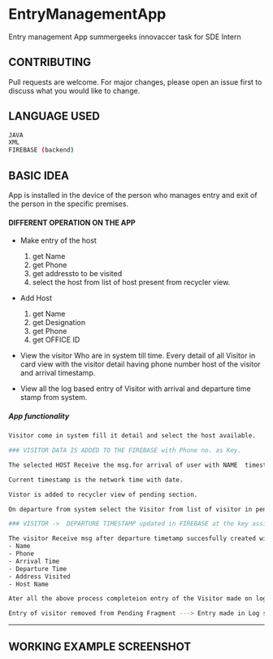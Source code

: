 # EntryManagementApp
Entry management App summergeeks innovaccer task for SDE Intern
## CONTRIBUTING
Pull requests are welcome. For major changes, please open an issue first to discuss what you would like to change.
## LANGUAGE USED
```bash
JAVA
XML
FIREBASE (backend)
```
## BASIC IDEA

App is installed in the device of the person who manages entry and exit of the person in the specific premises.
#### DIFFERENT OPERATION ON THE APP
- Make entry of the host
    1. get Name
    2. get Phone
    3. get addressto to be visited
    4.  select the host from list of host present from recycler view.
 - Add Host
    1. get Name
    2. get Designation
    3. get Phone
    4. get OFFICE ID
  - View the visitor Who are in system till time.
      Every detail of all Visitor  in card view with the visitor detail having phone number host of the visitor and arrival timestamp.

  - View  all the log based entry of Visitor with arrival and departure time stamp from system.
  

 ##### App functionality
```bash
Visitor come in system fill it detail and select the host available.

### VISITOR DATA IS ADDED TO THE FIREBASE with Phone no. as Key.

The selected HOST Receive the msg.for arrival of user with NAME  timestamp it come in system AND Phone number of visitor

Current timestamp is the network time with date.

Vistor is added to recycler view of pending section.

On departure from system select the Visitor from list of visitor in pending section and make the departure timestamp on database.

### VISITOR ->  DEPARTURE TIMESTAMP updated in FIREBASE at the key assigned to the user.

The visitor Receive msg after departure timetamp succesfully created with details like
- Name
- Phone
- Arrival Time
- Departure Time
- Address Visited
- Host Name

Ater all the above process completeion entry of the Visitor made on log Fragment to get all details of person visiting premises in future.

Entry of visitor removed from Pending Fragment ---> Entry made in Log section and database status changes
```
***

## WORKING EXAMPLE SCREENSHOT


      
